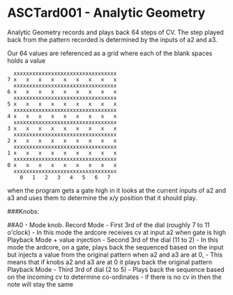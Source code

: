 ASCTard001 - Analytic Geometry 
===============================

Analytic Geometry records and plays back 64 steps of CV. The step played back from the pattern recorded is determined by the inputs of a2 and a3.

Our 64 values are referenced as a grid where each of the blank spaces holds a value
```
  xxxxxxxxxxxxxxxxxxxxxxxxxxxxxxxxx
7 x   x   x   x   x   x   x   x   x
  xxxxxxxxxxxxxxxxxxxxxxxxxxxxxxxxx
6 x   x   x   x   x   x   x   x   x
  xxxxxxxxxxxxxxxxxxxxxxxxxxxxxxxxx
5 x   x   x   x   x   x   x   x   x
  xxxxxxxxxxxxxxxxxxxxxxxxxxxxxxxxx
4 x   x   x   x   x   x   x   x   x
  xxxxxxxxxxxxxxxxxxxxxxxxxxxxxxxxx
3 x   x   x   x   x   x   x   x   x
  xxxxxxxxxxxxxxxxxxxxxxxxxxxxxxxxx
2 x   x   x   x   x   x   x   x   x
  xxxxxxxxxxxxxxxxxxxxxxxxxxxxxxxxx
1 x   x   x   x   x   x   x   x   x
  xxxxxxxxxxxxxxxxxxxxxxxxxxxxxxxxx
0 x   x   x   x   x   x   x   x   x
  xxxxxxxxxxxxxxxxxxxxxxxxxxxxxxxxx
    0   1   2   3   4   5   6   7
```

when the program gets a gate high in it looks at the current inputs of a2 and a3 and uses them to determine the x/y position that it should play.


###Knobs:

##A0 - Mode knob. 
		Record Mode
			- First 3rd of the dial (roughly 7 to 11 o'clock)
			- In this mode the ardcore receives cv at input a2 when gate is high
		Playback Mode + value injection
			- Second 3rd of the dial (11 to 2)
			- In this mode the ardcore, on a gate, plays back the sequenced based on the input but injects a value from the original pattern when a2 and a3 are at 0,
			- This means that if knobs a2 and a3 are at 0 it plays back the original pattern
		Playback Mode
			- Third 3rd of dial (2 to 5)
			- Plays back the sequence based on the incoming cv to determine co-ordinates
			- if there is no cv in then the note will stay the same

